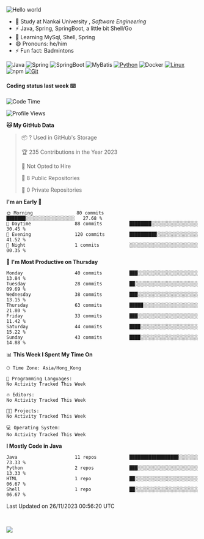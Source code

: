 

<img src="https://raw.githubusercontent.com/sagar-viradiya/sagar-viradiya/master/resources/banner.png" alt="Hello world">


<br/>


- 🍻  Study at Nankai University , _Software Engineering_
- ⚡  Java, Spring, SpringBoot, a little bit Shell/Go
- 🌱 Learning MySql, Shell, Spring
- 😄 Pronouns: he/him
- ⚡ Fun fact: Badmintons

![Java](https://img.shields.io/badge/-Java-007396?style=flat-square&logo=java&logoColor=ffffff)
![Spring](https://img.shields.io/badge/-Spring-green)
![SpringBoot](https://img.shields.io/badge/-SpringBoot-green)
![MyBatis](https://img.shields.io/badge/-MyBatis-yellowgreen)
[![Python](https://img.shields.io/badge/-Python-3776AB?style=flat-square&logo=python&logoColor=ffffff)](https://www.python.org/)
![Docker](https://img.shields.io/badge/Docker-2496ED?style=flat-square&logo=docker&logoColor=ffffff)
[![Linux](https://img.shields.io/badge/-Linux-333333?style=flat-square&logo=linux&logoColor=white)](https://www.linuxfoundation.org/)
![npm](https://img.shields.io/badge/-NPM-CB3837?style=flat-square&logo=npm&logoColor=white)
[![Git](https://img.shields.io/badge/-Git-f05032?style=flat-square&logo=git&logoColor=white)](https://git-scm.com/)

#### Coding status last week ⌨️

<!--START_SECTION:waka-->
![Code Time](http://img.shields.io/badge/Code%20Time-595%20hrs%2030%20mins-blue)

![Profile Views](http://img.shields.io/badge/Profile%20Views-0-blue)

**🐱 My GitHub Data** 

> 📦 ? Used in GitHub's Storage 
 > 
> 🏆 235 Contributions in the Year 2023
 > 
> 🚫 Not Opted to Hire
 > 
> 📜 8 Public Repositories 
 > 
> 🔑 0 Private Repositories 
 > 
**I'm an Early 🐤** 

```text
🌞 Morning                80 commits          ███████░░░░░░░░░░░░░░░░░░   27.68 % 
🌆 Daytime                88 commits          ████████░░░░░░░░░░░░░░░░░   30.45 % 
🌃 Evening                120 commits         ██████████░░░░░░░░░░░░░░░   41.52 % 
🌙 Night                  1 commits           ░░░░░░░░░░░░░░░░░░░░░░░░░   00.35 % 
```
📅 **I'm Most Productive on Thursday** 

```text
Monday                   40 commits          ███░░░░░░░░░░░░░░░░░░░░░░   13.84 % 
Tuesday                  28 commits          ██░░░░░░░░░░░░░░░░░░░░░░░   09.69 % 
Wednesday                38 commits          ███░░░░░░░░░░░░░░░░░░░░░░   13.15 % 
Thursday                 63 commits          █████░░░░░░░░░░░░░░░░░░░░   21.80 % 
Friday                   33 commits          ███░░░░░░░░░░░░░░░░░░░░░░   11.42 % 
Saturday                 44 commits          ████░░░░░░░░░░░░░░░░░░░░░   15.22 % 
Sunday                   43 commits          ████░░░░░░░░░░░░░░░░░░░░░   14.88 % 
```


📊 **This Week I Spent My Time On** 

```text
🕑︎ Time Zone: Asia/Hong_Kong

💬 Programming Languages: 
No Activity Tracked This Week

🔥 Editors: 
No Activity Tracked This Week

🐱‍💻 Projects: 
No Activity Tracked This Week

💻 Operating System: 
No Activity Tracked This Week
```

**I Mostly Code in Java** 

```text
Java                     11 repos            ██████████████████░░░░░░░   73.33 % 
Python                   2 repos             ███░░░░░░░░░░░░░░░░░░░░░░   13.33 % 
HTML                     1 repo              ██░░░░░░░░░░░░░░░░░░░░░░░   06.67 % 
Shell                    1 repo              ██░░░░░░░░░░░░░░░░░░░░░░░   06.67 % 
```




 Last Updated on 26/11/2023 00:56:20 UTC
<!--END_SECTION:waka-->

<br/>

![](https://github-profile-trophy.vercel.app/?username=quincysky&column=7)







